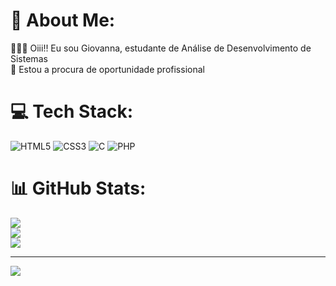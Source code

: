 # 💫 About Me:
👩🏻‍💻 Oiii!! Eu sou Giovanna, estudante de Análise de Desenvolvimento de Sistemas<br>🎯 Estou a procura de oportunidade profissional


# 💻 Tech Stack:
![HTML5](https://img.shields.io/badge/html5-%23E34F26.svg?style=flat-square&logo=html5&logoColor=white) ![CSS3](https://img.shields.io/badge/css3-%231572B6.svg?style=flat-square&logo=css3&logoColor=white) ![C](https://img.shields.io/badge/c-%2300599C.svg?style=flat-square&logo=c&logoColor=white) ![PHP](https://img.shields.io/badge/php-%23777BB4.svg?style=flat-square&logo=php&logoColor=white)
# 📊 GitHub Stats:
![](https://github-readme-stats.vercel.app/api?username=Giovannakox&theme=dracula&hide_border=false&include_all_commits=false&count_private=false)<br/>
![](https://github-readme-streak-stats.herokuapp.com/?user=Giovannakox&theme=dracula&hide_border=false)<br/>
![](https://github-readme-stats.vercel.app/api/top-langs/?username=Giovannakox&theme=dracula&hide_border=false&include_all_commits=false&count_private=false&layout=compact)

---
[![](https://visitcount.itsvg.in/api?id=Giovannakox&icon=0&color=0)](https://visitcount.itsvg.in)

<!-- Proudly created with GPRM ( https://gprm.itsvg.in ) -->
